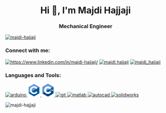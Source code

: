 <h1 align="center">Hi 👋, I'm Majdi Hajjaji</h1>
<h3 align="center">Mechanical Engineer</h3>

<p align="left"> <a href="https://github.com/Majdi1998"><img src="https://github-profile-trophy.vercel.app/?username=majdi-hajjaji" alt="majdi-hajjaji" /></a> </p>

<h3 align="left">Connect with me:</h3>
<p align="left">
<a href="https://linkedin.com/in/https://www.linkedin.com/in/majdi-hajjaji/" target="blank"><img align="center" src="https://raw.githubusercontent.com/rahuldkjain/github-profile-readme-generator/master/src/images/icons/Social/linked-in-alt.svg" alt="https://www.linkedin.com/in/majdi-hajjaji/" height="30" width="40" /></a>
<a href="https://fb.com/majdi.hajjaji" target="blank"><img align="center" src="https://raw.githubusercontent.com/rahuldkjain/github-profile-readme-generator/master/src/images/icons/Social/facebook.svg" alt="majdi.hajjaji" height="30" width="40" /></a>
<a href="https://instagram.com/majdi_hajjaji" target="blank"><img align="center" src="https://raw.githubusercontent.com/rahuldkjain/github-profile-readme-generator/master/src/images/icons/Social/instagram.svg" alt="majdi_hajjaji" height="30" width="40" /></a>
</p>

<h3 align="left">Languages and Tools:</h3>
<p align="left"> 
  <a href="https://www.arduino.cc/" target="_blank" rel="noreferrer"> <img src="https://cdn.worldvectorlogo.com/logos/arduino-1.svg" alt="arduino" width="40" height="40"/> </a> 
  <a href="https://www.cprogramming.com/" target="_blank" rel="noreferrer"> <img src="https://raw.githubusercontent.com/devicons/devicon/master/icons/c/c-original.svg" alt="c" width="40" height="40"/> </a> 
  <a href="https://www.w3schools.com/cpp/" target="_blank" rel="noreferrer"> <img src="https://raw.githubusercontent.com/devicons/devicon/master/icons/cplusplus/cplusplus-original.svg" alt="cplusplus" width="40" height="40"/> </a> 
  <a href="https://git-scm.com/" target="_blank" rel="noreferrer"> <img src="https://www.vectorlogo.zone/logos/git-scm/git-scm-icon.svg" alt="git" width="40" height="40"/> </a> 
  <a href="https://www.mathworks.com/" target="_blank" rel="noreferrer"> <img src="https://upload.wikimedia.org/wikipedia/commons/2/21/Matlab_Logo.png" alt="matlab" width="40" height="40"/> </a> 
  <a href="https://www.autodesk.com/products/autocad/overview" target="_blank" rel="noreferrer"> <img src="https://upload.wikimedia.org/wikipedia/commons/thumb/d/d5/Autodesk_AutoCAD_logo.svg/512px-Autodesk_AutoCAD_logo.svg.png" alt="autocad" width="40" height="40"/> </a> 
  <a href="https://www.solidworks.com/" target="_blank" rel="noreferrer"> <img src="https://upload.wikimedia.org/wikipedia/en/thumb/8/8f/SolidWorks_Logo.svg/512px-SolidWorks_Logo.svg.png" alt="solidworks" width="40" height="40"/> </a> 
</p>

<p><img align="center" src="https://github-readme-stats.vercel.app/api/top-langs?username=majdi-hajjaji&show_icons=true&locale=en&layout=compact" alt="majdi-hajjaji" /></p>

